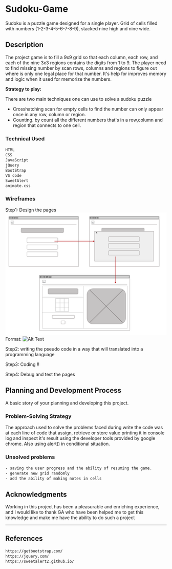 # Sudoku-Game

Sudoku is a puzzle game designed for a single player. Grid of cells filled with numbers (1-2-3-4-5-6-7-8-9), stacked nine high and nine wide.

## Description

The project game is to fill a 9x9 grid so that each column, each row, and each of the nine 3x3 regions contains the digits from 1 to 9. The player need to find missing number by scan rows, columns and regions to figure out where is only one legal place for that number. It's help for improves memory and logic when it used for memorize the numbers.

**Strategy to play:**

There are two main techniques one can use to solve a sudoku puzzle
- Crosshatching
scan for empty cells to find the number can only appear once in any row, column or region.
- Counting.
by count all the different numbers that's in a row,column and region that connects to one cell.

### Technical Used

```
HTML
CSS
JavaScript
jQuery
BootStrap
VS code
SweetAlert
animate.css
```

### Wireframes

Step1:
Design the pages 
![WireFrame](assets/img/WireFrame.png)
Format: ![Alt Text](url)

Step2:
writing the pseudo code in a way that will translated into a programming language

Step3:
Coding !!

Step4: 
Debug and test the pages


## Planning and Development Process

A basic story of your planning and developing this project.

### Problem-Solving Strategy

The approach used to solve the problems faced during write the code was at each line of code that assign, retrieve or store value printing it in console log and inspect it's result using the developer tools provided by google chrome. Also using alert() in conditional situation.

### Unsolved problems

```
- saving the user progress and the ability of resuming the game.
- generate new grid randomly
- add the ability of making notes in cells
```

## Acknowledgments

Working in this project has been a pleasurable and enriching experience, and I would like to thank GA who have been helped me to get this knowledge and make me have the ability to do such a project

---

 ## References
 ```
 https://getbootstrap.com/
 https://jquery.com/
 https://sweetalert2.github.io/

 ```
